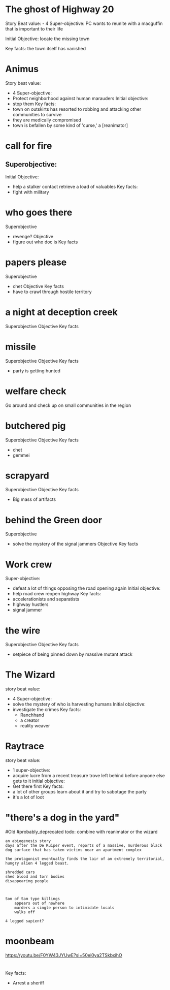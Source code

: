 # The ghost of Highway 20
Story Beat value: 
	- 4
Super-objective: PC wants to reunite with a macguffin that is important to their life

Initial Objective: locate the missing town 

Key facts: the town itself has vanished
# Animus
Story beat value:
- 4
Super-objective:
- Protect neighborhood against human marauders
Initial objective: 
- stop them
Key facts: 
- town on outskirts has resorted to robbing and attacking other communities to survive
- they are medically compromised
- town is befallen by some kind of 'curse,' a [reanimator]
# call for fire
Superobjective:
- 
Initial Objective:
- help a stalker contact retrieve a load of valuables
Key facts: 
- fight with military

# who goes there
Superobjective
- revenge?
Objective
- figure out who doc is
Key facts

# papers please
Superobjective
- chet
Objective
Key facts
- have to crawl through hostile territory
# a night at deception creek
Superobjective
Objective
Key facts
# missile
Superobjective
Objective
Key facts
- party is getting hunted

# welfare check
Go around and check up on small communities in the region

# butchered pig
Superobjective
Objective
Key facts
- chet
- gemmei

# scrapyard
Superobjective
Objective
Key facts
- Big mass of artifacts

# behind the Green door
Superobjective
- solve the mystery of the signal jammers
Objective
Key facts

# Work crew
Super-objective: 
- defeat a lot of things opposing the road opening again
Initial objective: 
- help road crew reopen highway
Key facts: 
- accelerationists and separatists
- highway hustlers
- signal jammer

# the wire
Superobjective
Objective
Key facts
- setpiece of being pinned down by massive mutant attack
# The Wizard
story beat value:
- 4
Super-objective:
- solve the mystery of who is harvesting humans
Initial objective:
- investigate the crimes
Key facts: 
	- Ranchhand
	- a creator
	- reality weaver

# Raytrace
story beat value:
- 1
super-objective:
- acquire lucre from a recent treasure trove left behind before anyone else gets to it
initial objective:
 - Get there first
 Key facts:
 - a lot of other groups learn about it and try to sabotage the party
 - it's a lot of loot

# 	"there's a dog in the yard"

#Old
#probably_deprecated 
todo: combine with reanimator or the wizard

	an abiogenesis story
	days after the De Kuiper event, reports of a massive, murderous black dog surface that has taken victims near an apartment complex
	
	the protagonist eventually finds the lair of an extremely territorial, hungry alien 4 legged beast.
	
	shredded cars
	shed blood and torn bodies
	disappearing people
	
	

	Son of Sam type killings
		appears out of nowhere
		murders a single person to intimidate locals
		walks off
		
	4 legged sapient?
	

# moonbeam 
https://youtu.be/F0YW43JYUwE?si=50ei0ya2TSkbxihO

# 
Key facts:
- Arrest a sheriff


